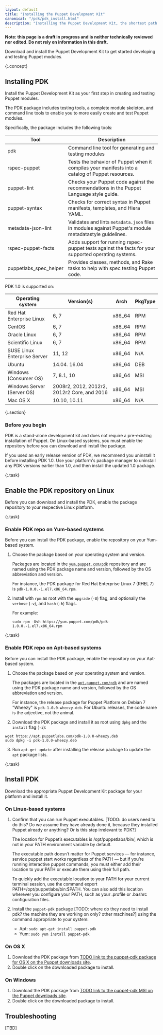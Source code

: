 ```yaml
---
layout: default
title: "Installing the Puppet Development Kit"
canonical: "/pdk/pdk_install.html"
description: "Installing the Puppet Development Kit, the shortest path to developing better Puppet code."
---
```



**Note: this page is a draft in progress and is neither technically reviewed nor edited. Do not rely on information in this draft.**

Download and install the Puppet Development Kit to get started developing and testing Puppet modules.

{:.concept}
## Installing PDK

Install the Puppet Development Kit as your first step in creating and testing Puppet modules.

The PDK package includes testing tools, a complete module skeleton, and command line tools to enable you to more easily create and test Puppet modules.

Specifically, the package includes the following tools:

Tool   | Description
----------------|-------------------------
pdk | Command line tool for generating and testing modules
rspec-puppet | Tests the behavior of Puppet when it compiles your manifests into a catalog of Puppet resources.
puppet-lint | Checks your Puppet code against the recommendations in the Puppet Language style guide.
puppet-syntax | Checks for correct syntax in Puppet manifests, templates, and Hiera YAML.
metadata-json-lint | Validates and lints `metadata.json` files in modules against  Puppet's module metadatastyle guidelines.
rspec-puppet-facts | Adds support for running rspec-puppet tests against the facts for your supported operating systems.
puppetlabs_spec_helper | Provides classes, methods, and Rake tasks to help with spec testing Puppet code.

PDK 1.0 is supported on:

| Operating system | Version(s) | Arch | PkgType |
| ---------------- | ---------- | ---- | ------- |
| Red Hat Enterprise Linux | 6, 7 | x86_64 | RPM |
| CentOS | 6, 7 | x86_64 | RPM |
| Oracle Linux | 6, 7 | x86_64 | RPM |
| Scientific Linux | 6, 7 | x86_64 | RPM |
| SUSE Linux Enterprise Server | 11, 12 | x86_64 | N/A |
| Ubuntu | 14.04. 16.04 | x86_64 | DEB |
| Windows (Consumer OS) | 7, 8.1, 10 | x86_64 | MSI |
| Windows Server (Server OS) | 2008r2, 2012, 2012r2, 2012r2 Core, and 2016 | x86_64 | MSI |
| Mac OS X | 10.10, 10.11 | x86_64 | N/A |

{:.section}
### Before you begin

PDK is a stand-alone development kit and does not require a pre-existing installation of Puppet. On Linux-based systems, you must enable the repository before you can download and install the package.

If you used an early release version of PDK, we recommend you uninstall it before installing PDK 1.0. Use your platform's package manager to uninstall any PDK versions earlier than 1.0, and then install the updated 1.0 package.

{:.task}
## Enable the PDK repository on Linux

Before you can download and install the PDK, enable the package repository to your respective Linux platform. 

{:.task}
### Enable PDK repo on Yum-based systems

Before you can install the PDK package, enable the repository on your Yum-based system.

1. Choose the package based on your operating system and version.

   Packages are located in the [`yum.puppet.com/pdk`](https://yum.puppet.com/pdk) repository and are named using the PDK package name and version, followed by the OS abbreviation and version.

   For instance, the PDK package for Red Hat Enterprise Linux 7 (RHEL 7) is `pdk-1.0.0.-1.el7.x86_64.rpm`.

2. Install with `rpm` as root with the `upgrade` (`-U`) flag, and optionally the `verbose` (`-v`), and `hash` (`-h`) flags.

   For example:

   `sudo rpm -Uvh https://yum.puppet.com/pdk/pdk-1.0.0.-1.el7.x86_64.rpm`

{:.task}
### Enable PDK repo on Apt-based systems

Before you can install the PDK package, enable the repository on your Apt-based system.

1. Choose the package based on your operating system and version.

   The packages are located in the [`apt.puppet.com/pdk`](https://apt.puppet.com/pdk) and are named using the PDK package name and version, followed by the OS abbreviation and version.

   For instance, the release package for Puppet Platform on Debian 7 "Wheezy" is `pdk-1.0.0-wheezy.deb`. For Ubuntu releases, the code name is the adjective, not the animal.

2. Download the PDK package and install it as root using `dpkg` and the `install` flag (`-i`):

```
wget https://apt.puppetlabs.com/pdk-1.0.0-wheezy.deb
sudo dpkg -i pdk-1.0.0-wheezy.deb
```

3. Run `apt-get update` after installing the release package to update the `apt` package lists.

{:.task}
## Install PDK

Download the appropriate Puppet Development Kit package for your platform and install it.

### On Linux-based systems 

1. Confirm that you can run Puppet executables. [TODO: do users need to do this? Do we assume they have already done it, because they installed Puppet already or anything? Or is this step irrelevant to PDK?]

   The location for Puppet’s executables is /opt/puppetlabs/bin/, which is not in your PATH environment variable by default.

   The executable path doesn’t matter for Puppet services — for instance, service puppet start works regardless of the PATH — but if you’re running interactive puppet commands, you must either add their location to your PATH or execute them using their full path.

   To quickly add the executable location to your PATH for your current terminal session, use the command export PATH=/opt/puppetlabs/bin:$PATH. You can also add this location wherever you configure your PATH, such as your .profile or .bashrc configuration files.

1. Install the `puppet-pdk` package [TODO: where do they need to install pdk? the machine they are working on only? other machines?] using the command appropriate to your system:

   * Apt: `sudo apt-get install puppet-pdk`
   * Yum: `sudo yum install puppet-pdk`

### On OS X

1. Download the PDK package from [TODO link to the puppet-pdk package for OS X on the Puppet downloads site](downloads.puppetlabs.com).
2. Double click on the downloaded package to install.

### On Windows

1. Download the PDK package from [TODO link to the puppet-pdk MSI on the Puppet downloads site](downloads.puppetlabs.com).
2. Double click on the downloaded package to install.

## Troubleshooting
  [TBD]
 

